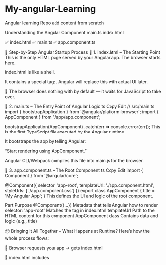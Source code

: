 # My-angular-Learning
Angular learning Repo add content from scratch

Understanding the Angular Component main.ts index.html

✅ index.html
✅ main.ts
✅ app.component.ts

🚦 Step-by-Step Angular Startup Process
🔹 1. index.html – The Starting Point
This is the only HTML page served by your Angular app. The browser starts here.


<!-- src/index.html -->
<!DOCTYPE html>
<html lang="en">
<head>
  <meta charset="utf-8" />
  <title>MyAngularApp</title>
  <base href="/" />
</head>
<body>
  <app-root></app-root> <!-- Angular renders your app here -->
</body>
</html>
index.html is like a shell.

It contains a special tag: <app-root>. Angular will replace this with actual UI later.

🧠 The browser does nothing with <app-root> by default — it waits for JavaScript to take over.

🔹 2. main.ts – The Entry Point of Angular Logic
ts
Copy
Edit
// src/main.ts
import { bootstrapApplication } from '@angular/platform-browser';
import { AppComponent } from './app/app.component';

bootstrapApplication(AppComponent)
  .catch(err => console.error(err));
This is the first TypeScript file executed by the Angular runtime.

It bootstraps the app by telling Angular:

“Start rendering using AppComponent.”

Angular CLI/Webpack compiles this file into main.js for the browser.

🔹 3. app.component.ts – The Root Component
ts
Copy
Edit
import { Component } from '@angular/core';

@Component({
  selector: 'app-root',
  templateUrl: './app.component.html',
  styleUrls: ['./app.component.css']
})
export class AppComponent {
  title = 'My Angular App';
}
This defines the UI and logic of the root component.

Part	Purpose
@Component({...})	Metadata that tells Angular how to render
selector: 'app-root'	Matches the tag in index.html
templateUrl	Path to the HTML content for this component
AppComponent class	Contains data and logic (e.g., title)

📦 Bringing it All Together – What Happens at Runtime?
Here’s how the whole process flows:

🧭 Browser requests your app → gets index.html

📜 index.html includes <script src="main.js">

🚀 Browser runs main.js → which is compiled from main.ts

⚙️ main.ts calls bootstrapApplication(AppComponent)

🏗️ Angular:

Finds AppComponent

Looks for selector: 'app-root'

Replaces <app-root> in index.html with the component’s template

🧠 Sets up:

Change detection

Event bindings

Lifecycle hooks


🔁 Visual Diagram

[Browser] ──> loads ──> [index.html]
                            ↓
                  contains <app-root>
                            ↓
             [main.js from compiled main.ts]
                            ↓
     bootstrapApplication(AppComponent)
                            ↓
          Angular finds <app-root>
                            ↓
   Inserts AppComponent template into the DOM
                            ↓
       Shows your Angular app on the screen ✅